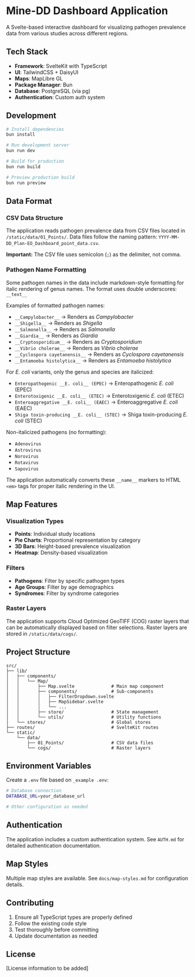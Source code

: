# Mine-DD Dashboard Application

A Svelte-based interactive dashboard for visualizing pathogen prevalence data from various studies across different regions.

## Tech Stack

- **Framework**: SvelteKit with TypeScript
- **UI**: TailwindCSS + DaisyUI
- **Maps**: MapLibre GL
- **Package Manager**: Bun
- **Database**: PostgreSQL (via pg)
- **Authentication**: Custom auth system

## Development

```bash
# Install dependencies
bun install

# Run development server
bun run dev

# Build for production
bun run build

# Preview production build
bun run preview
```

## Data Format

### CSV Data Structure

The application reads pathogen prevalence data from CSV files located in `/static/data/01_Points/`. Data files follow the naming pattern: `YYYY-MM-DD_Plan-EO_Dashboard_point_data.csv`.

**Important:** The CSV file uses semicolon (`;`) as the delimiter, not comma.

### Pathogen Name Formatting

Some pathogen names in the data include markdown-style formatting for italic rendering of genus names. The format uses double underscores: `__text__`

Examples of formatted pathogen names:
- `__Campylobacter__` → Renders as *Campylobacter*
- `__Shigella__` → Renders as *Shigella*
- `__Salmonella__` → Renders as *Salmonella*
- `__Giardia__` → Renders as *Giardia*
- `__Cryptosporidium__` → Renders as *Cryptosporidium*
- `__Vibrio cholerae__` → Renders as *Vibrio cholerae*
- `__Cyclospora cayetanensis__` → Renders as *Cyclospora cayetanensis*
- `__Entamoeba histolytica__` → Renders as *Entamoeba histolytica*

For *E. coli* variants, only the genus and species are italicized:
- `Enteropathogenic __E. coli__ (EPEC)` → Enteropathogenic *E. coli* (EPEC)
- `Enterotoxigenic __E. coli__ (ETEC)` → Enterotoxigenic *E. coli* (ETEC)
- `Enteroaggregative __E. coli__ (EAEC)` → Enteroaggregative *E. coli* (EAEC)
- `Shiga toxin-producing __E. coli__ (STEC)` → Shiga toxin-producing *E. coli* (STEC)

Non-italicized pathogens (no formatting):
- `Adenovirus`
- `Astrovirus`
- `Norovirus`
- `Rotavirus`
- `Sapovirus`

The application automatically converts these `__name__` markers to HTML `<em>` tags for proper italic rendering in the UI.

## Map Features

### Visualization Types
- **Points**: Individual study locations
- **Pie Charts**: Proportional representation by category
- **3D Bars**: Height-based prevalence visualization
- **Heatmap**: Density-based visualization

### Filters
- **Pathogens**: Filter by specific pathogen types
- **Age Groups**: Filter by age demographics
- **Syndromes**: Filter by syndrome categories

### Raster Layers
The application supports Cloud Optimized GeoTIFF (COG) raster layers that can be automatically displayed based on filter selections. Raster layers are stored in `/static/data/cogs/`.

## Project Structure

```
src/
├── lib/
│   ├── components/
│   │   └── Map/
│   │       ├── Map.svelte              # Main map component
│   │       ├── components/             # Sub-components
│   │       │   ├── FilterDropdown.svelte
│   │       │   ├── MapSidebar.svelte
│   │       │   └── ...
│   │       ├── store/                  # State management
│   │       └── utils/                  # Utility functions
│   └── stores/                         # Global stores
├── routes/                             # SvelteKit routes
└── static/
    └── data/
        ├── 01_Points/                  # CSV data files
        └── cogs/                       # Raster layers
```

## Environment Variables

Create a `.env` file based on `_example .env`:

```bash
# Database connection
DATABASE_URL=your_database_url

# Other configuration as needed
```

## Authentication

The application includes a custom authentication system. See `AUTH.md` for detailed authentication documentation.

## Map Styles

Multiple map styles are available. See `docs/map-styles.md` for configuration details.

## Contributing

1. Ensure all TypeScript types are properly defined
2. Follow the existing code style
3. Test thoroughly before committing
4. Update documentation as needed

## License

[License information to be added]